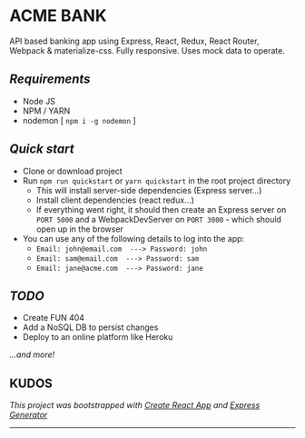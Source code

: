 # **ACME BANK** 
API based banking app using Express, React, Redux, React Router, Webpack & materialize-css.
Fully responsive. Uses mock data to operate.

## _Requirements_
- Node JS
- NPM / YARN
- nodemon [ `npm i -g nodemon` ]

## _Quick start_
- Clone or download project
- Run `npm run quickstart` or `yarn quickstart` in the root project directory
   - This will install server-side dependencies (Express server...)
   - Install client dependencies (react redux...)
   - If everything went right, it should then create an Express server on `PORT 5000` and a WebpackDevServer on `PORT 3000` - which should open up in the browser
- You can use any of the following details to log into the app:
    - `Email: john@email.com  ---> Password: john`
    - `Email: sam@email.com  ---> Password: sam`
    - `Email: jane@acme.com  ---> Password: jane`

## _TODO_
- Create FUN 404
- Add a NoSQL DB to persist changes
- Deploy to an online platform like Heroku

_...and more!_


 KUDOS
--------------------------------------------------------------------
_This project was bootstrapped with [Create React App](https://github.com/facebookincubator/create-react-app) and [Express Generator](https://github.com/expressjs/generator)_

---------------------------------------------------------------------
